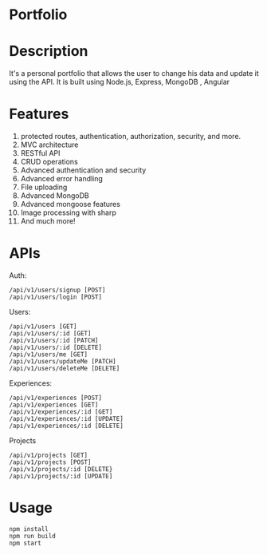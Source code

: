 Portfolio<a name="TOP"></a>
===================

# Description #
It's a personal portfolio that allows the user to change his data and update it using the API. It is built using Node.js, Express, MongoDB , Angular 


# Features #

1. protected routes, authentication, authorization, security, and more.  
2. MVC architecture
3. RESTful API
4. CRUD operations
5. Advanced authentication and security
6. Advanced error handling
7. File uploading
8. Advanced MongoDB 
9. Advanced mongoose features 
10. Image processing with sharp
11. And much more!
# APIs # 
Auth:
~~~
/api/v1/users/signup [POST]
/api/v1/users/login [POST]
~~~

Users:
~~~
/api/v1/users [GET] 
/api/v1/users/:id [GET]
/api/v1/users/:id [PATCH]  
/api/v1/users/:id [DELETE] 
/api/v1/users/me [GET]
/api/v1/users/updateMe [PATCH]
/api/v1/users/deleteMe [DELETE]
~~~

Experiences:
~~~
/api/v1/experiences [POST]
/api/v1/experiences [GET]
/api/v1/experiences/:id [GET]
/api/v1/experiences/:id [UPDATE]
/api/v1/experiences/:id [DELETE]
~~~
Projects
~~~
/api/v1/projects [GET]
/api/v1/projects [POST]
/api/v1/projects/:id [DELETE}
/api/v1/projects/:id [UPDATE]
~~~

# Usage # 

~~~
npm install
npm run build
npm start
~~~
